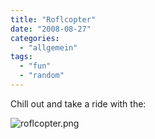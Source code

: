 ```yaml
---
title: "Roflcopter"
date: "2008-08-27"
categories: 
  - "allgemein"
tags: 
  - "fun"
  - "random"
---
```


Chill out and take a ride with the:

![roflcopter.png](/blog/images/roflcopter.png)
